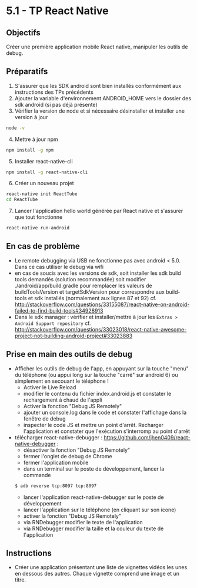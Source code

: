 # 5.1 - TP React Native

## Objectifs
Créer une première application mobile React native, manipuler les outils de debug.

## Préparatifs
1. S'assurer que les SDK android sont bien installés conformément aux instructions des TPs précédents
2. Ajouter la variable d'environnement ANDROID_HOME vers le dossier des sdk android (si pas déjà présente)
3. Vérifier la version de node et si nécessaire désinstaller et installer une version à jour
```bash
node -v
```
4. Mettre à jour npm 
```bash
npm install -g npm
```
5. Installer react-native-cli 
```bash
npm install -g react-native-cli
```
6. Créer un nouveau projet 
```bash
react-native init ReactTube
cd ReactTube
```
7. Lancer l'application hello world générée par React native et s'assurer que tout fonctionne
```bash
react-native run-android
```


## En cas de problème
- Le remote debugging via USB ne fonctionne pas avec android < 5.0. Dans ce cas utiliser le debug via wifi
- en cas de soucis avec les versions de sdk, soit installer les sdk build tools demandés (solution recommandée) soit modifier ./android/app/build.gradle pour remplacer les valeurs de buildToolsVersion et targetSdkVersion pour correspondre aux build-tools et sdk installés (normalement aux lignes 87 et 92) cf. http://stackoverflow.com/questions/33155087/react-native-on-android-failed-to-find-build-tools#34928913
- Dans le sdk manager : vérifier et installer/mettre à jour les `Extras > Android Support repository` cf. http://stackoverflow.com/questions/33023018/react-native-awesome-project-not-building-android-project#33023883

## Prise en main des outils de debug
- Afficher les outils de debug de l'app, en appuyant sur la touche "menu" du téléphone (ou appui long sur la touche "carré" sur android 6) ou simplement en secouant le téléphone !
    + Activer le Live Reload
    + modifier le contenu du fichier index.android.js et constater le rechargement à chaud de l'appli
    + Activer la fonction "Debug JS Remotely"
    + ajouter un console.log dans le code et constater l'affichage dans la fenêtre de debug
    + inspecter le code JS et mettre un point d'arrêt. Recharger l'application et constater que l'exécution s'interromp au point d'arrêt
- télécharger react-native-debugger : https://github.com/jhen0409/react-native-debugger :
    + désactiver la fonction "Debug JS Remotely"
    + fermer l'onglet de debug de Chrome
    + fermer l'application mobile
    + dans un terminal sur le poste de développement, lancer la commande
    ```bash
    $ adb reverse tcp:8097 tcp:8097
    ```
    + lancer l'application react-native-debugger sur le poste de développement
    + lancer l'application sur le téléphone (en cliquant sur son icone)
    + activer la fonction "Debug JS Remotely"
    + via RNDebugger modifier le texte de l'application
    + via RNDebugger modifier la taille et la couleur du texte de l'application


## Instructions
- Créer une application présentant une liste de vignettes vidéos les unes en dessous des autres. Chaque vignette comprend une image et un titre. 
